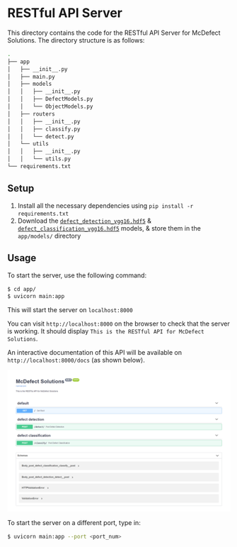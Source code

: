 # RESTful API Server

This directory contains the code for the RESTful API Server for McDefect Solutions. The directory structure is as follows:

```bash
.
├── app
│   ├── __init__.py
│   ├── main.py
│   ├── models
│   │   ├── __init__.py
│   │   ├── DefectModels.py
│   │   └── ObjectModels.py
│   ├── routers
│   │   ├── __init__.py
│   │   ├── classify.py
│   │   └── detect.py
│   └── utils
│   │   ├── __init__.py
│   │   └── utils.py
└── requirements.txt
```

## Setup

1. Install all the necessary dependencies using `pip install -r requirements.txt`
2. Download the [`defect_detection_vgg16.hdf5`](https://drive.google.com/file/d/11o3l6DGXZf0Et1nvkaf0aSQHdGXsi8BU/view?usp=sharing) & [`defect_classification_vgg16.hdf5`](https://drive.google.com/file/d/1OdA9lB7lfvWxQZKCLMNvEmmXWchUbhuj/view?usp=sharing) models, & store them in the `app/models/` directory


## Usage

To start the server, use the following command:

```bash
$ cd app/
$ uvicorn main:app
```

This will start the server on `localhost:8000`

You can visit `http://localhost:8000` on the browser to check that the server is working. It should display `This is the RESTful API for McDefect Solutions`.

An interactive documentation of this API will be available on `http://localhost:8000/docs` (as shown below).

![Server API Documentation](../figures/server_api_docs.png)


To start the server on a different port, type in:

```bash
$ uvicorn main:app --port <port_num>
```
